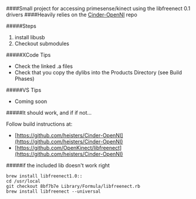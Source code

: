 ####Small project for accessing primesense/kinect using the libfreenect 0.1 drivers
####Heavily relies on the [Cinder-OpenNI](https://github.com/heisters/Cinder-OpenNI) repo

#####Steps
1. install libusb
2. Checkout submodules

#####XCode Tips
- Check the linked .a files
- Check that you copy the dylibs into the Products Directory (see Build Phases)

#####VS Tips
- Coming soon

#####It should work, and if if not...

Follow build instructions at:
- [https://github.com/heisters/Cinder-OpenNI](https://github.com/heisters/Cinder-OpenNI)
- [https://github.com/OpenKinect/libfreenect](https://github.com/heisters/Cinder-OpenNI)

#####if the included lib doesn't work right
```
brew install libfreenect1.0::
cd /usr/local
git checkout 8bf7b7e Library/Formula/libfreenect.rb
brew install libfreenect --universal
```
